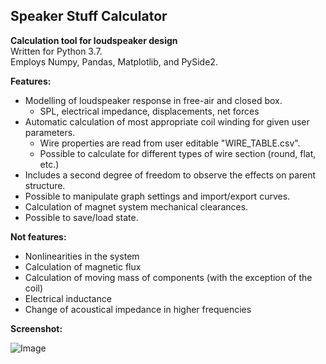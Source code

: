 ## Speaker Stuff Calculator
**Calculation tool for loudspeaker design**  
Written for Python 3.7.  
Employs Numpy, Pandas, Matplotlib, and PySide2.

**Features:**
* Modelling of loudspeaker response in free-air and closed box.
  * SPL, electrical impedance, displacements, net forces
* Automatic calculation of most appropriate coil winding for given user parameters.
  * Wire properties are read from user editable "WIRE_TABLE.csv".
  * Possible to calculate for different types of wire section (round, flat, etc.)
* Includes a second degree of freedom to observe the effects on parent structure.
* Possible to manipulate graph settings and import/export curves.
* Calculation of magnet system mechanical clearances.
* Possible to save/load state.

**Not features:**
* Nonlinearities in the system
* Calculation of magnetic flux
* Calculation of moving mass of components (with the exception of the coil)
* Electrical inductance
* Change of acoustical impedance in higher frequencies

**Screenshot:**  

![Image]("./SSC_data/SSC_screenshot.png")
